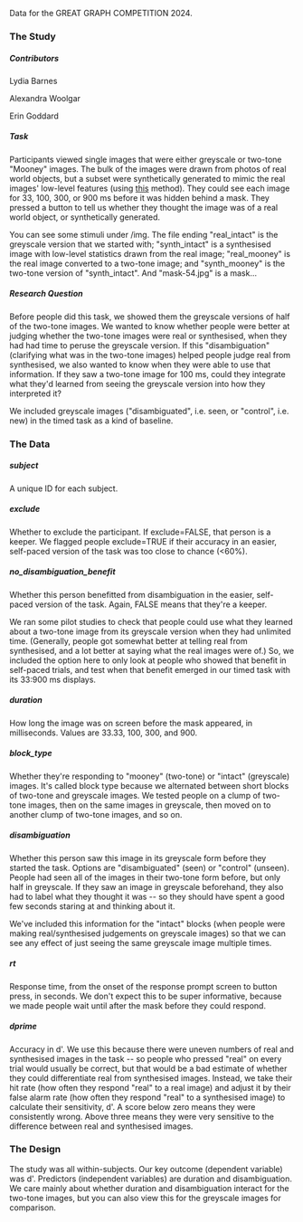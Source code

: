 Data for the GREAT GRAPH COMPETITION 2024. 

### The Study

##### Contributors

Lydia Barnes

Alexandra Woolgar

Erin Goddard

##### Task

Participants viewed single images that were either greyscale or two-tone "Mooney" images. The bulk of the images were drawn from photos of real world objects, but a subset were synthetically generated to mimic the real images' low-level features (using [this](https://link.springer.com/article/10.1023/A:1026553619983) method). They could see each image for 33, 100, 300, or 900 ms before it was hidden behind a mask. They pressed a button to tell us whether they thought the image was of a real world object, or synthetically generated. 

You can see some stimuli under /img. The file ending "real_intact" is the greyscale version that we started with; "synth_intact" is a synthesised image with low-level statistics drawn from the real image; "real_mooney" is the real image converted to a two-tone image; and "synth_mooney" is the two-tone version of "synth_intact". And "mask-54.jpg" is a mask...

##### Research Question

Before people did this task, we showed them the greyscale versions of half of the two-tone images. We wanted to know whether people were better at judging whether the two-tone images were real or synthesised, when they had had time to peruse the greyscale version. If this "disambiguation" (clarifying what was in the two-tone images) helped people judge real from synthesised, we also wanted to know when they were able to use that information. If they saw a two-tone image for 100 ms, could they integrate what they'd learned from seeing the greyscale version into how they interpreted it?

We included greyscale images ("disambiguated", i.e. seen, or "control", i.e. new) in the timed task as a kind of baseline.

### The Data

##### subject

A unique ID for each subject.

##### exclude

Whether to exclude the participant. If exclude=FALSE, that person is a keeper. We flagged people exclude=TRUE if their accuracy in an easier, self-paced version of the task was too close to chance (<60%).

##### no_disambiguation_benefit

Whether this person benefitted from disambiguation in the easier, self-paced version of the task. Again, FALSE means that they're a keeper. 

We ran some pilot studies to check that people could use what they learned about a two-tone image from its greyscale version when they had unlimited time. (Generally, people got somewhat better at telling real from synthesised, and a lot better at saying what the real images were of.) So, we included the option here to only look at people who showed that benefit in self-paced trials, and test when that benefit emerged in our timed task with its 33:900 ms displays. 

##### duration

How long the image was on screen before the mask appeared, in milliseconds. Values are 33.33, 100, 300, and 900. 

##### block_type

Whether they're responding to "mooney" (two-tone) or "intact" (greyscale) images. It's called block type because we alternated between short blocks of two-tone and greyscale images. We tested people on a clump of two-tone images, then on the same images in greyscale, then moved on to another clump of two-tone images, and so on.

##### disambiguation

Whether this person saw this image in its greyscale form before they started the task. Options are "disambiguated" (seen) or "control" (unseen). People had seen all of the images in their two-tone form before, but only half in greyscale. If they saw an image in greyscale beforehand, they also had to label what they thought it was -- so they should have spent a good few seconds staring at and thinking about it. 

We've included this information for the "intact" blocks (when people were making real/synthesised judgements on greyscale images) so that we can see any effect of just seeing the same greyscale image multiple times. 

##### rt

Response time, from the onset of the response prompt screen to button press, in seconds. We don't expect this to be super informative, because we made people wait until after the mask before they could respond. 

##### dprime

Accuracy in d'. We use this because there were uneven numbers of real and synthesised images in the task -- so people who pressed "real" on every trial would usually be correct, but that would be a bad estimate of whether they could differentiate real from synthesised images. Instead, we take their hit rate (how often they respond "real" to a real image) and adjust it by their false alarm rate (how often they respond "real" to a synthesised image) to calculate their sensitivity, d'. A score below zero means they were consistently wrong. Above three means they were very sensitive to the difference between real and synthesised images. 

### The Design

The study was all within-subjects. Our key outcome (dependent variable) was d'. Predictors (independent variables) are duration and disambiguation. We care mainly about whether duration and disambiguation interact for the two-tone images, but you can also view this for the greyscale images for comparison.